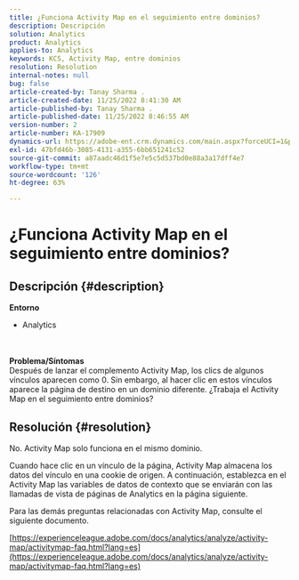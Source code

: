 ```yaml
---
title: ¿Funciona Activity Map en el seguimiento entre dominios?
description: Descripción
solution: Analytics
product: Analytics
applies-to: Analytics
keywords: KCS, Activity Map, entre dominios
resolution: Resolution
internal-notes: null
bug: false
article-created-by: Tanay Sharma .
article-created-date: 11/25/2022 8:41:30 AM
article-published-by: Tanay Sharma .
article-published-date: 11/25/2022 8:46:55 AM
version-number: 2
article-number: KA-17909
dynamics-url: https://adobe-ent.crm.dynamics.com/main.aspx?forceUCI=1&pagetype=entityrecord&etn=knowledgearticle&id=fc907bf3-9c6c-ed11-9561-6045bd006e5a
exl-id: 47bfd46b-3085-4131-a355-6bb651241c52
source-git-commit: a87aadc46d1f5e7e5c5d537bd0e88a3a17dff4e7
workflow-type: tm+mt
source-wordcount: '126'
ht-degree: 63%

---
```


# ¿Funciona Activity Map en el seguimiento entre dominios?

## Descripción {#description}

<b>Entorno</b>
- Analytics

<br> <br><b>Problema/Síntomas</b><br>Después de lanzar el complemento Activity Map, los clics de algunos vínculos aparecen como 0. Sin embargo, al hacer clic en estos vínculos aparece la página de destino en un dominio diferente. ¿Trabaja el Activity Map en el seguimiento entre dominios?<br>

## Resolución {#resolution}


No. Activity Map solo funciona en el mismo dominio.

Cuando hace clic en un vínculo de la página, Activity Map almacena los datos del vínculo en una cookie de origen. A continuación, establezca en el Activity Map las variables de datos de contexto que se enviarán con las llamadas de vista de páginas de Analytics en la página siguiente.

Para las demás preguntas relacionadas con Activity Map, consulte el siguiente documento.

[https://experienceleague.adobe.com/docs/analytics/analyze/activity-map/activitymap-faq.html?lang=es](https://experienceleague.adobe.com/docs/analytics/analyze/activity-map/activitymap-faq.html?lang=es)

